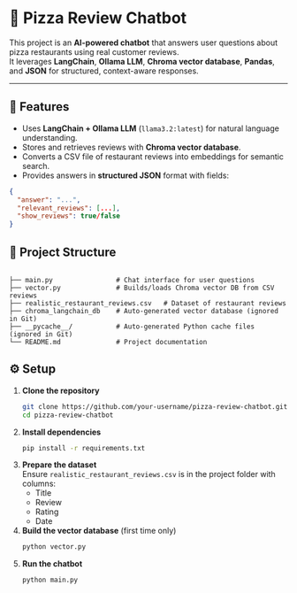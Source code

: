 # 🍕 Pizza Review Chatbot  

This project is an **AI-powered chatbot** that answers user questions about pizza restaurants using real customer reviews.  
It leverages **LangChain**, **Ollama LLM**, **Chroma vector database**, **Pandas**, and **JSON** for structured, context-aware responses.  

---

## 📌 Features  

- Uses **LangChain + Ollama LLM** (`llama3.2:latest`) for natural language understanding.  
- Stores and retrieves reviews with **Chroma vector database**.  
- Converts a CSV file of restaurant reviews into embeddings for semantic search.  
- Provides answers in **structured JSON** format with fields:  

```json
{
  "answer": "...",
  "relevant_reviews": [...],
  "show_reviews": true/false
}
```


## 📂 Project Structure 
```

├── main.py                # Chat interface for user questions
├── vector.py              # Builds/loads Chroma vector DB from CSV reviews
├── realistic_restaurant_reviews.csv   # Dataset of restaurant reviews
├── chroma_langchain_db    # Auto-generated vector database (ignored in Git)
├── __pycache__/           # Auto-generated Python cache files (ignored in Git)
└── README.md              # Project documentation
```

## ⚙️ Setup  

1. **Clone the repository**  
   ```bash
   git clone https://github.com/your-username/pizza-review-chatbot.git
   cd pizza-review-chatbot
2. **Install dependencies**  
   ```bash
   pip install -r requirements.txt
3. **Prepare the dataset**  
   Ensure `realistic_restaurant_reviews.csv` is in the project folder with columns:  
   - Title  
   - Review  
   - Rating  
   - Date  
4. **Build the vector database** (first time only)  
   ```bash
   python vector.py
5. **Run the chatbot**  
   ```bash
   python main.py

